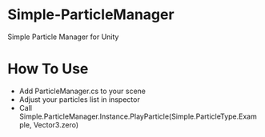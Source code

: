 # Simple-ParticleManager

Simple Particle Manager for Unity

# How To Use

- Add ParticleManager.cs to your scene
- Adjust your particles list in inspector
- Call Simple.ParticleManager.Instance.PlayParticle(Simple.ParticleType.Example, Vector3.zero)